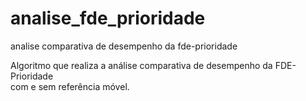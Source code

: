 # analise_fde_prioridade
analise comparativa de desempenho da fde-prioridade

Algoritmo que realiza a análise comparativa de desempenho da FDE-Prioridade  
com e sem referência móvel.